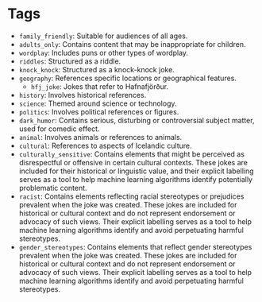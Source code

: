 # Tags
- `family_friendly`: Suitable for audiences of all ages.
- `adults_only`: Contains content that may be inappropriate for children.
- `wordplay`: Includes puns or other types of wordplay.
- `riddles`: Structured as a riddle.
- `knock_knock`: Structured as a knock-knock joke.
- `geography`: References specific locations or geographical features.
  - `hfj_joke`: Jokes that refer to Hafnafjörður.
- `history`: Involves historical references.
- `science`: Themed around science or technology.
- `politics`: Involves political references or figures.
- `dark_humor`: Contains serious, disturbing or controversial subject matter, used for comedic effect.
- `animal`: Involves animals or references to animals.
- `cultural`: References to aspects of Icelandic culture.
- `culturally_sensitive`: Contains elements that might be perceived as disrespectful or offensive in certain cultural contexts. These jokes are included for their historical or linguistic value, and their explicit labelling serves as a tool to help machine learning algorithms identify potentially problematic content.
- `racist`: Contains elements reflecting racial stereotypes or prejudices prevalent when the joke was created. These jokes are included for historical or cultural context and do not represent endorsement or advocacy of such views. Their explicit labelling serves as a tool to help machine learning algorithms identify and avoid perpetuating harmful stereotypes.
- `gender_stereotypes`: Contains elements that reflect gender stereotypes prevalent when the joke was created. These jokes are included for historical or cultural context and do not represent endorsement or advocacy of such views. Their explicit labelling serves as a tool to help machine learning algorithms identify and avoid perpetuating harmful stereotypes.
